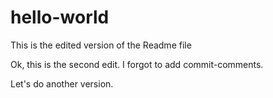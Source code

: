 hello-world
===========
This is the edited version of the Readme file

Ok, this is the second edit.  I forgot to add commit-comments.

Let's do another version.
